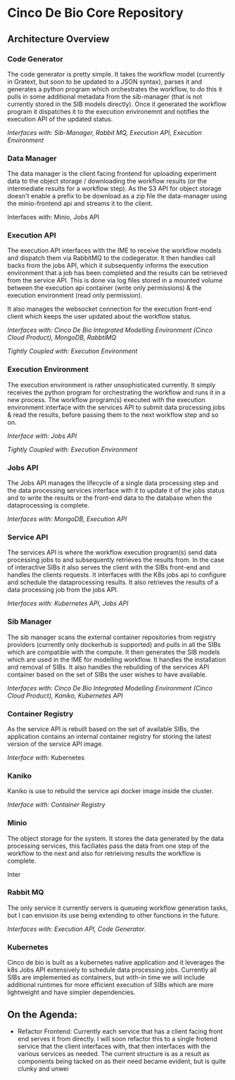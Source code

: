 # Cinco De Bio Core Repository

## Architecture Overview

### Code Generator

The code generator is pretty simple. It takes the workflow model (currently in Gratext, but soon to be updated to a JSON syntax), parses it and generates a python program which orchestrates the workflow, to do this it pulls in some additional metadata from the sib-manager (that is not currently stored in the SIB models directly). Once it generated the workflow program it dispatches it to the execution environemnt and notifies the execution API of the updated status.

*Interfaces with: Sib-Manager, Rabbit MQ, Execution API, Execution Environment*

### Data Manager

The data manager is the client facing frontend for uploading experiment data to the object storage / downloading the workflow results (or the intermediate results for a workflow step). As the S3 API for object storage doesn't enable a prefix to be download as a zip file the data-manager using the minio-frontend api and streams it to the client.

Interfaces with: Minio, Jobs API

### Execution API

The execution API interfaces with the IME to receive the workflow models and dispatch them via RabbitMQ to the codegerator. It then handles call backs from the jobs API, which it subsequently informs the execution environment that a job has been completed and the results can be retrieved from the service API. This is done via log files stored in a mounted volume between the execution api container (write only permissions) & the execution environment (read only permission).

It also manages the websocket connection for the execution front-end client which keeps the user updated about the workflow status.

*Interfaces with: Cinco De Bio Integrated Modelling Environment (Cinco Cloud Product), MongoDB, RabbtiMQ*

*Tightly Coupled with: Execution Environment*

### Execution Environment

The execution environment is rather unsophisticated currently. It simply receives the python program for orchestrating the workflow and runs it in a new process. The workflow program(s) executed with the execution environment interface with the services API to submit data processing jobs & read the results, before passing them to the next workflow step and so on.

*Interface with: Jobs API*

*Tightly Coupled with: Execution Environment*

### Jobs API

The Jobs API manages the lifecycle of a single data processing step and the data processing services interface with it to update it of the jobs status and to write the results or the front-end data to the database when the dataprocessing is complete.

*Interfaces with: MongoDB, Execution API*

### Service API

The services API is where the workflow execution program(s) send data processing jobs to and subsequently retrieves the results from. In the case of interactive SIBs it also serves the client with the SIBs front-end and handles the clients requests. It interfaces with the K8s jobs api to configure and schedule the dataprocessing results. It also retrieves the results of a data processing job from the jobs API.

*Interfaces with: Kubernetes API, Jobs API*

### Sib Manager

The sib manager scans the external container repositories from registry providers (currently only dockerhub is supported) and pulls in all the SIBs which are compatible with the compute. It then generates the SIB models which are used in the IME for modelling workflow. It handles the installation and removal of SIBs. It also handles the rebuilding of the services API container based on the set of SIBs the user wishes to have available.

*Interfaces with: Cinco De Bio Integrated Modelling Environment (Cinco Cloud Product), Kaniko, Kubernetes API*

### Container Registry

As the service API is rebuilt based on the set of available SIBs, the application contains an internal container registry for storing the latest version of the service API image.

*Interface with:* Kubernetes

### Kaniko

Kaniko is use to rebuild the service api docker image inside the cluster.

*Interface with:* *Container Registry*

### Minio

The object storage for the system. It stores the data generated by the data processing services, this faciliates pass the data from one step of the workflow to the next and also for retrieiving results the workflow is complete.

Inter

### Rabbit MQ

The only service it currently servers is queueing workflow generation tasks, but I can envision its use being extending to other functions in the future.

*Interfaces with:  Execution API, Code Generator.*

### Kubernetes

Cinco de bio is built as a kubernetes native application and it leverages the k8s Jobs API extensively to schedule data processing jobs. Currently all SIBs are implemented as containers, but with-in time we will include additional runtimes for more efficient execution of SIBs which are more lightweight and have simpler dependencies.

## On the Agenda:

- Refactor Frontend:
  Currently each service that has a client facing front end serves it from directly. I will soon refactor this to a single frotend service that the client interfaces with, that then interfaces with the various services as needed. The current structure is as a result as components being tacked on as their need became evident, but is quite clunky and unwei
